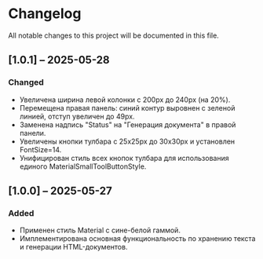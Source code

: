 # Changelog

All notable changes to this project will be documented in this file.

## [1.0.1] – 2025-05-28

### Changed
- Увеличена ширина левой колонки с 200px до 240px (на 20%).
- Перемещена правая панель: синий контур выровнен с зеленой линией, отступ увеличен до 49px.
- Заменена надпись "Status" на "Генерация документа" в правой панели.
- Увеличены кнопки тулбара с 25x25px до 30x30px и установлен FontSize=14.
- Унифицирован стиль всех кнопок тулбара для использования единого MaterialSmallToolButtonStyle.

## [1.0.0] – 2025-05-27

### Added
- Применен стиль Material с сине-белой гаммой.
- Имплементирована основная функциональность по хранению текста и генерации HTML-документов.
